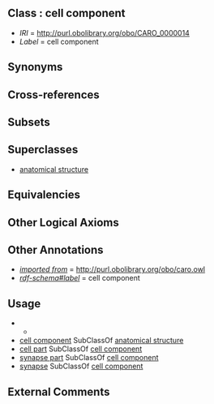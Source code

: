 
## Class : cell component

 * *IRI* = http://purl.obolibrary.org/obo/CARO_0000014
 * *Label* = cell component

## Synonyms


## Cross-references


## Subsets


## Superclasses

 * [anatomical structure](../../CARO/03/CARO_0000003.md)

## Equivalencies


## Other Logical Axioms


## Other Annotations

 * *[imported from](../../IAO/12/IAO_0000412.md)* = http://purl.obolibrary.org/obo/caro.owl
 * *[rdf-schema#label](../../el/rdf-schema#label.md)* = cell component

## Usage

 * -
 * [cell component](../../CARO/14/CARO_0000014.md) SubClassOf [anatomical structure](../../CARO/03/CARO_0000003.md)
 * [cell part](../../GO/64/GO_0044464.md) SubClassOf [cell component](../../CARO/14/CARO_0000014.md)
 * [synapse part](../../GO/56/GO_0044456.md) SubClassOf [cell component](../../CARO/14/CARO_0000014.md)
 * [synapse](../../GO/02/GO_0045202.md) SubClassOf [cell component](../../CARO/14/CARO_0000014.md)

## External Comments

